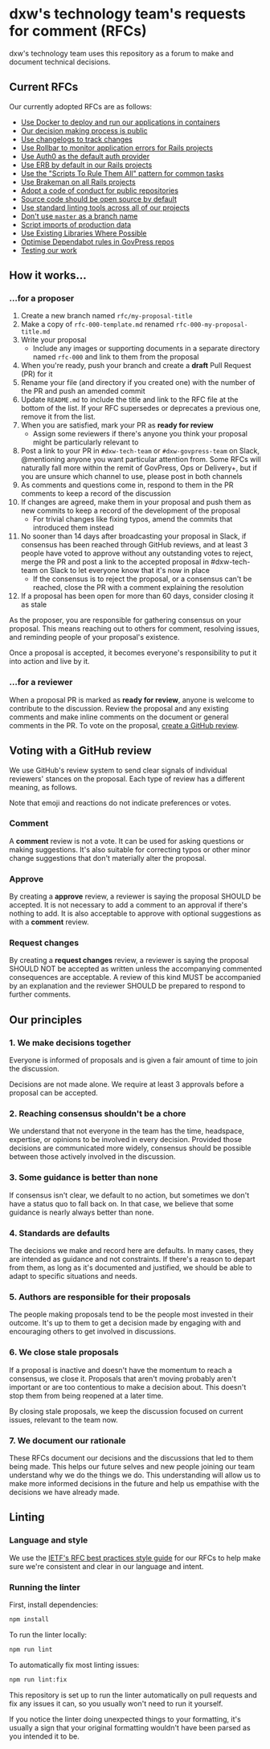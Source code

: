# dxw's technology team's requests for comment (RFCs)

dxw's technology team uses this repository as a forum to make and document
technical decisions.

## Current RFCs

Our currently adopted RFCs are as follows:

- [Use Docker to deploy and run our applications in containers](rfc-013-use-docker-to-deploy-and-run-applications-in-containers.md)
- [Our decision making process is public](rfc-018-our-decision-making-process-is-public.md)
- [Use changelogs to track changes](rfc-019-use-changelogs-to-track-changes.md)
- [Use Rollbar to monitor application errors for Rails projects](rfc-020-use-rollbar-to-monitor-rails-errors.md)
- [Use Auth0 as the default auth provider](rfc-021-use-auth0-as-the-default-auth-provider.md)
- [Use ERB by default in our Rails projects](rfc-022-use-erb-as-default-templating-language.md)
- [Use the "Scripts To Rule Them All" pattern for common tasks](rfc-023-use-scripts-to-rule-them-all.md)
- [Use Brakeman on all Rails projects](rfc-024-use-brakeman.md)
- [Adopt a code of conduct for public repositories](rfc-028-adopt-a-code-of-conduct.md)
- [Source code should be open source by default](rfc-029-source-code-should-be-open-source-by-default.md)
- [Use standard linting tools across all of our projects](rfc-035-use-standard-linting-tools-across-all-our-projects.md)
- [Don't use `master` as a branch name](rfc-036-dont-use-master-as-a-branch-name.md)
- [Script imports of production data](rfc-079-script-imports-of-production-data.md)
- [Use Existing Libraries Where Possible](rfc-087-use-libraries-where-possible.md)
- [Optimise Dependabot rules in GovPress repos](rfc-088-optimise-dependabot-config-files-in-govpress-repos.md)
- [Testing our work](rfc-173-testing-our-work.md)

## How it works...

### ...for a proposer

1. Create a new branch named `rfc/my-proposal-title`
1. Make a copy of `rfc-000-template.md` renamed `rfc-000-my-proposal-title.md`
1. Write your proposal
   - Include any images or supporting documents in a separate directory named
     `rfc-000` and link to them from the proposal
1. When you're ready, push your branch and create a **draft** Pull Request (PR)
   for it
1. Rename your file (and directory if you created one) with the number of the PR
   and push an amended commit
1. Update `README.md` to include the title and link to the RFC file at the
   bottom of the list. If your RFC supersedes or deprecates a previous one,
   remove it from the list.
1. When you are satisfied, mark your PR as **ready for review**
   - Assign some reviewers if there's anyone you think your proposal might be
     particularly relevant to
1. Post a link to your PR in `#dxw-tech-team` or `#dxw-govpress-team` on Slack,
   @mentioning anyone you want particular attention from. Some RFCs will
   naturally fall more within the remit of GovPress, Ops or Delivery+, but if
   you are unsure which channel to use, please post in both channels
1. As comments and questions come in, respond to them in the PR comments to keep
   a record of the discussion
1. If changes are agreed, make them in your proposal and push them as new
   commits to keep a record of the development of the proposal
   - For trivial changes like fixing typos, amend the commits that introduced
     them instead
1. No sooner than 14 days after broadcasting your proposal in Slack, if
   consensus has been reached through GitHub reviews, and at least 3 people have
   voted to approve without any outstanding votes to reject, merge the PR and
   post a link to the accepted proposal in #dxw-tech-team on Slack to let
   everyone know that it's now in place
   - If the consensus is to reject the proposal, or a consensus can't be
     reached, close the PR with a comment explaining the resolution
1. If a proposal has been open for more than 60 days, consider closing it as
   stale

As the proposer, you are responsible for gathering consensus on your proposal.
This means reaching out to others for comment, resolving issues, and reminding
people of your proposal's existence.

Once a proposal is accepted, it becomes everyone's responsibility to put it into
action and live by it.

### ...for a reviewer

When a proposal PR is marked as **ready for review**, anyone is welcome to
contribute to the discussion. Review the proposal and any existing comments and
make inline comments on the document or general comments in the PR. To vote on
the proposal, [create a GitHub review](#voting-with-a-github-review).

## Voting with a GitHub review

We use GitHub's review system to send clear signals of individual reviewers'
stances on the proposal. Each type of review has a different meaning, as
follows.

Note that emoji and reactions do not indicate preferences or votes.

### Comment

A **comment** review is not a vote. It can be used for asking questions or
making suggestions. It's also suitable for correcting typos or other minor
change suggestions that don't materially alter the proposal.

### Approve

By creating a **approve** review, a reviewer is saying the proposal SHOULD be
accepted. It is not necessary to add a comment to an approval if there's nothing
to add. It is also acceptable to approve with optional suggestions as with a
**comment** review.

### Request changes

By creating a **request changes** review, a reviewer is saying the proposal
SHOULD NOT be accepted as written unless the accompanying commented consequences
are acceptable. A review of this kind MUST be accompanied by an explanation and
the reviewer SHOULD be prepared to respond to further comments.

## Our principles

### 1. We make decisions together

Everyone is informed of proposals and is given a fair amount of time to join the
discussion.

Decisions are not made alone. We require at least 3 approvals before a proposal
can be accepted.

### 2. Reaching consensus shouldn't be a chore

We understand that not everyone in the team has the time, headspace, expertise,
or opinions to be involved in every decision. Provided those decisions are
communicated more widely, consensus should be possible between those actively
involved in the discussion.

### 3. Some guidance is better than none

If consensus isn't clear, we default to no action, but sometimes we don't have a
status quo to fall back on. In that case, we believe that some guidance is
nearly always better than none.

### 4. Standards are defaults

The decisions we make and record here are defaults. In many cases, they are
intended as guidance and not constraints. If there's a reason to depart from
them, as long as it's documented and justified, we should be able to adapt to
specific situations and needs.

### 5. Authors are responsible for their proposals

The people making proposals tend to be the people most invested in their
outcome. It's up to them to get a decision made by engaging with and encouraging
others to get involved in discussions.

### 6. We close stale proposals

If a proposal is inactive and doesn't have the momentum to reach a consensus, we
close it. Proposals that aren't moving probably aren't important or are too
contentious to make a decision about. This doesn't stop them from being reopened
at a later time.

By closing stale proposals, we keep the discussion focused on current issues,
relevant to the team now.

### 7. We document our rationale

These RFCs document our decisions and the discussions that led to them being
made. This helps our future selves and new people joining our team understand
why we do the things we do. This understanding will allow us to make more
informed decisions in the future and help us empathise with the decisions we
have already made.

## Linting

### Language and style

We use the
[IETF's RFC best practices style guide](https://www.ietf.org/rfc/rfc2119.txt)
for our RFCs to help make sure we're consistent and clear in our language and
intent.

### Running the linter

First, install dependencies:

```sh
npm install
```

To run the linter locally:

```sh
npm run lint
```

To automatically fix most linting issues:

```sh
npm run lint:fix
```

This repository is set up to run the linter automatically on pull requests and
fix any issues it can, so you usually won't need to run it yourself.

If you notice the linter doing unexpected things to your formatting, it's
usually a sign that your original formatting wouldn't have been parsed as you
intended it to be.
